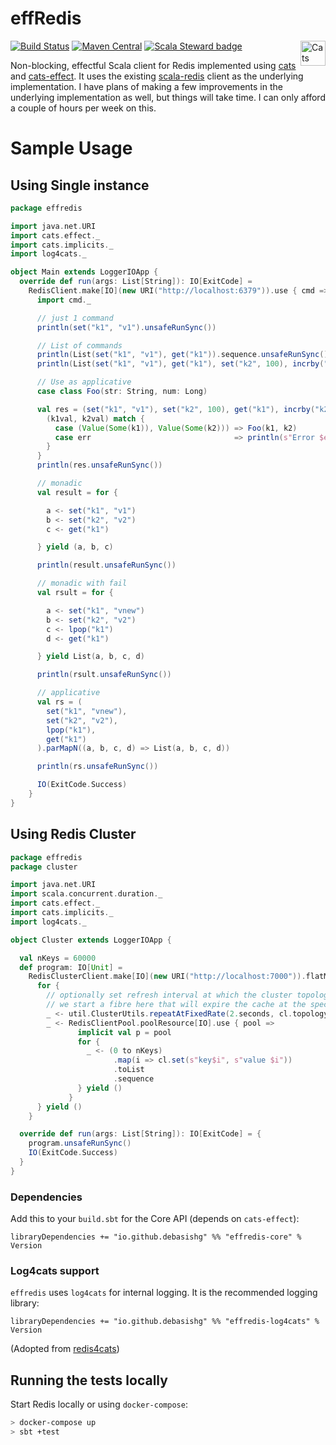 # effRedis

[![Build Status](https://travis-ci.org/debasishg/effRedis.svg?branch=master)](https://travis-ci.org/debasishg/effRedis)
[![Maven Central](https://maven-badges.herokuapp.com/maven-central/io.github.debasishg/effredis-core_2.13/badge.svg)](https://maven-badges.herokuapp.com/maven-central/io.github.debasishg/effredis-core_2.13) <a href="https://typelevel.org/cats/"><img src="https://typelevel.org/cats/img/cats-badge.svg" height="40px" align="right" alt="Cats friendly" /></a>
[![Scala Steward badge](https://img.shields.io/badge/Scala_Steward-helping-brightgreen.svg?style=flat&logo=data:image/png;base64,iVBORw0KGgoAAAANSUhEUgAAAA4AAAAQCAMAAAARSr4IAAAAVFBMVEUAAACHjojlOy5NWlrKzcYRKjGFjIbp293YycuLa3pYY2LSqql4f3pCUFTgSjNodYRmcXUsPD/NTTbjRS+2jomhgnzNc223cGvZS0HaSD0XLjbaSjElhIr+AAAAAXRSTlMAQObYZgAAAHlJREFUCNdNyosOwyAIhWHAQS1Vt7a77/3fcxxdmv0xwmckutAR1nkm4ggbyEcg/wWmlGLDAA3oL50xi6fk5ffZ3E2E3QfZDCcCN2YtbEWZt+Drc6u6rlqv7Uk0LdKqqr5rk2UCRXOk0vmQKGfc94nOJyQjouF9H/wCc9gECEYfONoAAAAASUVORK5CYII=)](https://scala-steward.org)


Non-blocking, effectful Scala client for Redis implemented using [cats](https://github.com/typelevel/cats) and [cats-effect](https://github.com/typelevel/cats-effect). It uses the existing [scala-redis](https://github.com/debasishg/scala-redis) client as the underlying implementation. I have plans of making a few improvements in the underlying implementation as well, but things will take time. I can only afford a couple of hours per week on this.



# Sample Usage

## Using Single instance

```scala
package effredis

import java.net.URI
import cats.effect._
import cats.implicits._
import log4cats._

object Main extends LoggerIOApp {
  override def run(args: List[String]): IO[ExitCode] =
    RedisClient.make[IO](new URI("http://localhost:6379")).use { cmd =>
      import cmd._

      // just 1 command
      println(set("k1", "v1").unsafeRunSync())

      // List of commands
      println(List(set("k1", "v1"), get("k1")).sequence.unsafeRunSync())
      println(List(set("k1", "v1"), get("k1"), set("k2", 100), incrby("k2", 12)).sequence.unsafeRunSync())

      // Use as applicative
      case class Foo(str: String, num: Long)

      val res = (set("k1", "v1"), set("k2", 100), get("k1"), incrby("k2", 12)).parMapN { (_, _, k1val, k2val) =>
        (k1val, k2val) match {
          case (Value(Some(k1)), Value(Some(k2))) => Foo(k1, k2)
          case err                                => println(s"Error $err")
        }
      }
      println(res.unsafeRunSync())

      // monadic
      val result = for {

        a <- set("k1", "v1")
        b <- set("k2", "v2")
        c <- get("k1")

      } yield (a, b, c)

      println(result.unsafeRunSync())

      // monadic with fail
      val rsult = for {

        a <- set("k1", "vnew")
        b <- set("k2", "v2")
        c <- lpop("k1")
        d <- get("k1")

      } yield List(a, b, c, d)

      println(rsult.unsafeRunSync())

      // applicative
      val rs = (
        set("k1", "vnew"),
        set("k2", "v2"),
        lpop("k1"),
        get("k1")
      ).parMapN((a, b, c, d) => List(a, b, c, d))

      println(rs.unsafeRunSync())

      IO(ExitCode.Success)
    }
}
```

## Using Redis Cluster

```scala
package effredis
package cluster

import java.net.URI
import scala.concurrent.duration._
import cats.effect._
import cats.implicits._
import log4cats._

object Cluster extends LoggerIOApp {

  val nKeys = 60000
  def program: IO[Unit] =
    RedisClusterClient.make[IO](new URI("http://localhost:7000")).flatMap { cl =>
      for {
        // optionally set refresh interval at which the cluster topology will be refreshed
        // we start a fibre here that will expire the cache at the specified interval
        _ <- util.ClusterUtils.repeatAtFixedRate(2.seconds, cl.topologyCache.expire).start
        _ <- RedisClientPool.poolResource[IO].use { pool =>
               implicit val p = pool
               for {
                 _ <- (0 to nKeys)
                       .map(i => cl.set(s"key$i", s"value $i"))
                       .toList
                       .sequence
               } yield ()
             }
      } yield ()
    }

  override def run(args: List[String]): IO[ExitCode] = {
    program.unsafeRunSync()
    IO(ExitCode.Success)
  }
}
```

### Dependencies

Add this to your `build.sbt` for the Core API (depends on `cats-effect`):

```
libraryDependencies += "io.github.debasishg" %% "effredis-core" % Version
```

### Log4cats support

`effredis` uses `log4cats` for internal logging. It is the recommended logging library:

```
libraryDependencies += "io.github.debasishg" %% "effredis-log4cats" % Version
```

(Adopted from [redis4cats](https://github.com/profunktor/redis4cats))

## Running the tests locally

Start Redis locally or using `docker-compose`:

```bash
> docker-compose up
> sbt +test
```
